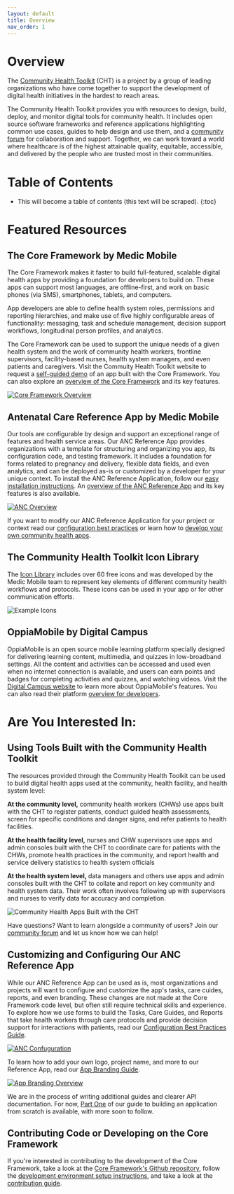 ```yaml
---
layout: default
title: Overview
nav_order: 1
---
```


# Overview

The [Community Health Toolkit](http://communityhealthtoolkit.org) (CHT) is a project by a group of leading organizations who have come together to support the development of digital health initiatives in the hardest to reach areas.

The Community Health Toolkit provides you with resources to design, build, deploy, and monitor digital tools for community health. It includes open source software frameworks and reference applications highlighting common use cases, guides to help design and use them, and a [community forum](https://forum.communityhealthtoolkit.org) for collaboration and support. Together, we can work toward a world where healthcare is of the highest attainable quality, equitable, accessible, and delivered by the people who are trusted most in their communities.

# Table of Contents

* This will become a table of contents (this text will be scraped).
{:toc}

# Featured Resources

## The Core Framework by Medic Mobile

The Core Framework makes it faster to build full-featured, scalable digital health apps by providing a foundation for developers to build on. These apps can support most languages, are offline-first, and work on basic phones (via SMS), smartphones, tablets, and computers.

App developers are able to define health system roles, permissions and reporting hierarchies, and make use of five highly configurable areas of functionality: messaging, task and schedule management, decision support workflows, longitudinal person profiles, and analytics.

The Core Framework can be used to support the unique needs of a given health system and the work of community health workers, frontline supervisors, facility-based nurses, health system managers, and even patients and caregivers. Visit the Commuity Health Toolkit website to request a [self-guided demo](https://communityhealthtoolkit.org/contact) of an app built with the Core Framework. You can also explore an [overview of the Core Framework](./resource-overviews/core-framework-overview.pdf) and its key features.

[![Core Framework Overview](./images/preview-core-framework-overview.png)](./resource-overviews/core-framework-overview.pdf)

## Antenatal Care Reference App by Medic Mobile

Our tools are configurable by design and support an exceptional range of features and health service areas. Our ANC Reference App provides organizations with a template for structuring and organizing you app, its configuration code, and testing framework. It includes a foundation for forms related to pregnancy and delivery, flexible data fields, and even analytics, and can be deployed as-is or customized by a developer for your unique context. To install the ANC Reference Application, follow our [easy installation instructions](https://github.com/medic/cht-core/blob/master/INSTALL.md). An [overview of the ANC Reference App](./resource-overviews/anc-reference-app-overview.pdf) and its key features is also available. 

[![ANC Overview](./images/preview-anc-ref-app-overview.png)](./resource-overviews/anc-reference-app-overview.pdf)

If you want to modify our ANC Reference Application for your project or context read our [configuration best practices](https://github.com/medic/medic.github.io/blob/master/resource-overviews/configuration-best-practices-overview.pdf) or learn how to [develop your own community health apps](https://github.com/medic/medic-docs/blob/master/configuration/developing-community-health-applications.md).

## The Community Health Toolkit Icon Library

The [Icon Library](https://github.com/medic/icon-library) includes over 60 free icons and was developed by the Medic Mobile team to represent key elements of different community health workflows and protocols. These icons can be used in your app or for other communication efforts.

![Example Icons](./images/preview-icon-library.png?format=1000w)

## OppiaMobile by Digital Campus

OppiaMobile is an open source mobile learning platform specially designed for delivering learning content, multimedia, and quizzes in low-broadband settings. All the content and activities can be accessed and used even when no internet connection is available, and users can earn points and badges for completing activities and quizzes, and watching videos. Visit the [Digital Campus website](https://digital-campus.org/oppiamobile/) to learn more about OppiaMobile's features. You can also read their platform [overview for developers](https://digital-campus.org/oppiamobile/developers/).

# Are You Interested In:

## Using Tools Built with the Community Health Toolkit

The resources provided through the Community Health Toolkit can be used to build digital health apps used at the community, health facility, and health system level:

**At the community level,** community health workers (CHWs) use apps built with the CHT to register patients, conduct guided health assessments, screen for specific conditions and danger signs, and refer patients to health facilities.

**At the health facility level,** nurses and CHW supervisors use apps and admin consoles built with the CHT to coordinate care for patients with the CHWs, promote health practices in the community, and report health and service delivery statistics to health system officials

**At the health system level,** data managers and others use apps and admin consoles built with the CHT to collate and report on key community and health system data. Their work often involves following up with supervisors and nurses to verify data for accuracy and completion.

![Community Health Apps Built with the CHT](./images/appdemo-trio.gif)

Have questions? Want to learn alongside a community of users? Join our [community forum](https://forum.communityhealthtoolkit.org) and let us know how we can help!

## Customizing and Configuring Our ANC Reference App

While our ANC Reference App can be used as is, most organizations and projects will want to configure and customize the app's tasks, care cuides, reports, and even branding. These changes are not made at the Core Framework code level, but often still require technical skills and experience. To explore how we use forms to build the Tasks, Care Guides, and Reports that take health workers through care protocols and provide decision support for interactions with patients, read our [Configuration Best Practices Guide](./resource-overviews/configuration-best-practices-overview.pdf).

[![ANC Confuguration](./images/preview-configuration-best-practices-overview.png)](./resource-overviews/configuration-best-practices-overview.pdf)

To learn how to add your own logo, project name, and more to our Reference App, read our [App Branding Guide](https://github.com/medic/medic.github.io/blob/master/resource-overviews/app-branding-overview.pdf).

[![App Branding Overview](./images/preview-app-branding-overview.png)](./resource-overviews/app-branding-overview.pdf)

We are in the process of writing additional guides and clearer API documentation. For now, [Part One](./docs/application_development/guides/from_scratch) of our guide to building an application from scratch is available, with more soon to follow.

## Contributing Code or Developing on the Core Framework

If you're interested in contributing to the development of the Core Framework, take a look at the [Core Framework's Github repository](https://github.com/medic/cht-core), follow the [development environment setup instructions](https://github.com/medic/medic/blob/master/DEVELOPMENT.md), and take a look at the [contribution guide](https://github.com/medic/medic/blob/master/CONTRIBUTING.md).
